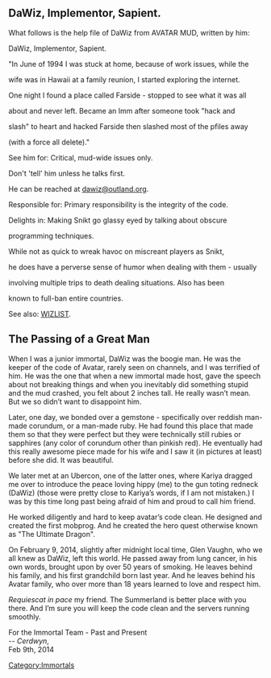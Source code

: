 ## DaWiz, Implementor, Sapient.

What follows is the help file of DaWiz from AVATAR MUD, written by him:

  
DaWiz, Implementor, Sapient.

<!-- -->

  
"In June of 1994 I was stuck at home, because of work issues, while the

wife was in Hawaii at a family reunion, I started exploring the
internet.

One night I found a place called Farside - stopped to see what it was
all

about and never left. Became an Imm after someone took "hack and

slash" to heart and hacked Farside then slashed most of the pfiles away

(with a force all delete)."

<!-- -->

  
See him for: Critical, mud-wide issues only.

Don't 'tell' him unless he talks first.

He can be reached at dawiz@outland.org.

<!-- -->

  
Responsible for: Primary responsibility is the integrity of the code.

Delights in: Making Snikt go glassy eyed by talking about obscure

programming techniques.

<!-- -->

  
While not as quick to wreak havoc on miscreant players as Snikt,

he does have a perverse sense of humor when dealing with them - usually

involving multiple trips to death dealing situations. Also has been

known to full-ban entire countries.

<!-- -->

  
See also: [WIZLIST](wizlist.md "wikilink").

## The Passing of a Great Man

When I was a junior immortal, DaWiz was the boogie man. He was the
keeper of the code of Avatar, rarely seen on channels, and I was
terrified of him. He was the one that when a new immortal made host,
gave the speech about not breaking things and when you inevitably did
something stupid and the mud crashed, you felt about 2 inches tall. He
really wasn’t mean. But we so didn’t want to disappoint him.

Later, one day, we bonded over a gemstone - specifically over reddish
man-made corundum, or a man-made ruby. He had found this place that made
them so that they were perfect but they were technically still rubies or
sapphires (any color of corundum other than pinkish red). He eventually
had this really awesome piece made for his wife and I saw it (in
pictures at least) before she did. It was beautiful.

We later met at an Ubercon, one of the latter ones, where Kariya dragged
me over to introduce the peace loving hippy (me) to the gun toting
redneck (DaWiz) (those were pretty close to Kariya’s words, if I am not
mistaken.) I was by this time long past being afraid of him and proud to
call him friend.

He worked diligently and hard to keep avatar’s code clean. He designed
and created the first mobprog. And he created the hero quest otherwise
known as "The Ultimate Dragon".

On February 9, 2014, slightly after midnight local time, Glen Vaughn,
who we all knew as DaWiz, left this world. He passed away from lung
cancer, in his own words, brought upon by over 50 years of smoking. He
leaves behind his family, and his first grandchild born last year. And
he leaves behind his Avatar family, who over more than 18 years learned
to love and respect him.

*Requiescat in pace* my friend. The Summerland is better place with you
there. And I’m sure you will keep the code clean and the servers running
smoothly.

For the Immortal Team - Past and Present  
-- *Cerdwyn*,  
Feb 9th, 2014

[Category:Immortals](Category:Immortals "wikilink")
